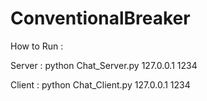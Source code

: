 # ConventionalBreaker
How to Run :

Server  : python Chat_Server.py 127.0.0.1 1234

Client  : python Chat_Client.py 127.0.0.1 1234
